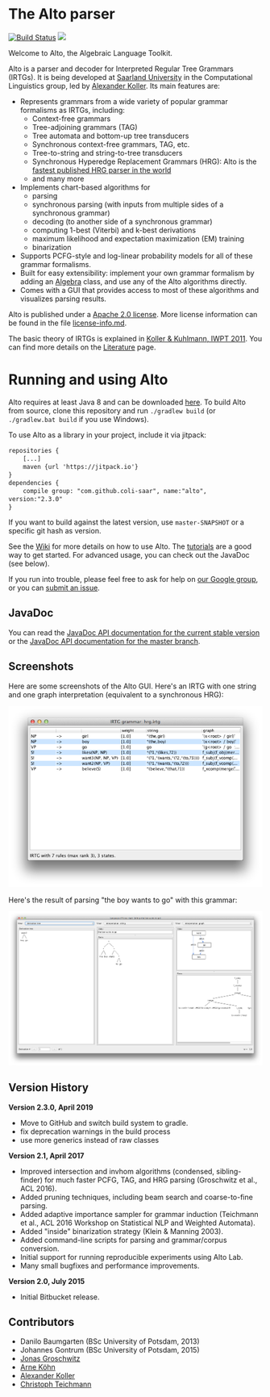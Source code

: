 # The Alto parser

[![Build Status](https://travis-ci.org/coli-saar/alto.svg?branch=master)](https://travis-ci.org/coli-saar/alto)
[![](https://jitpack.io/v/coli-saar/alto.svg)](https://jitpack.io/#coli-saar/alto)


Welcome to Alto, the Algebraic Language Toolkit.

Alto is a parser and decoder for Interpreted Regular Tree Grammars (IRTGs). It is being developed at [Saarland University](http://www.coli.uni-saarland.de/) in the Computational Linguistics group, led by [Alexander Koller](http://www.coli.uni-saarland.de/~koller/). Its main features are:

- Represents grammars from a wide variety of popular grammar formalisms as IRTGs, including:
	- Context-free grammars
	- Tree-adjoining grammars (TAG)
	- Tree automata and bottom-up tree transducers
	- Synchronous context-free grammars, TAG, etc.
	- Tree-to-string and string-to-tree transducers
	- Synchronous Hyperedge Replacement Grammars (HRG): Alto is the [fastest published HRG parser in the world](https://www.aclweb.org/anthology/papers/P/P15/P15-1143/)
	- and many more
- Implements chart-based algorithms for
	- parsing
	- synchronous parsing (with inputs from multiple sides of a synchronous grammar)
	- decoding (to another side of a synchronous grammar)
	- computing 1-best (Viterbi) and k-best derivations
	- maximum likelihood and expectation maximization (EM) training
	- binarization
- Supports PCFG-style and log-linear probability models for all of these grammar formalisms.
- Built for easy extensibility: implement your own grammar formalism by adding an [Algebra](https://github.com/coli-saar/alto/wiki/Algebras) class, and use any of the Alto algorithms directly.
- Comes with a GUI that provides access to most of these algorithms and visualizes parsing results.

Alto is published under a [Apache 2.0 license](https://www.apache.org/licenses/LICENSE-2.0). More license information can be found in the file [license-info.md](license-info.md).

The basic theory of IRTGs is explained in [Koller & Kuhlmann, IWPT 2011](https://aclweb.org/anthology/papers/W/W11/W11-2902/). You can find more details on the [Literature](https://github.com/coli-saar/alto/wiki/Literature) page.

# Running and using Alto

Alto requires at least Java 8 and can be downloaded [here](https://github.com/coli-saar/alto/releases).
To build Alto from source, clone this repository and run `./gradlew build` (or `./gradlew.bat build` if you use Windows).

To use Alto as a library in your project, include it via jitpack:
```
repositories {
    [...]
    maven {url 'https://jitpack.io'}
}
dependencies {
    compile group: "com.github.coli-saar", name:"alto", version:"2.3.0"
}
```
If you want to build against the latest version, use `master-SNAPSHOT` or a specific git hash as version.


See the [Wiki](https://github.com/coli-saar/alto/wiki) for more details on how to use Alto. The [tutorials](https://github.com/coli-saar/alto/wiki/Tutorials) are a good way to get started. For advanced usage, you can check out the JavaDoc (see below).

If you run into trouble, please feel free to ask for help on [our Google group](https://groups.google.com/forum/#!forum/alto-users), or you can [submit an issue](https://github.com/coli-saar/alto/issues/).

## JavaDoc ##

You can read the [JavaDoc API documentation for the current stable version](https://javadoc.jitpack.io/com/github/coli-saar/alto/2.3.0/javadoc/) or the [JavaDoc API documentation for the master branch](https://javadoc.jitpack.io/com/github/coli-saar/alto/master-SNAPSHOT/javadoc/).

## Screenshots ##

Here are some screenshots of the Alto GUI. Here's an IRTG with one string and one graph interpretation (equivalent to a synchronous HRG):

![Screenshot of GUI showing an IRTG grammar](img/irtg-grammar-gui.png)

Here's the result of parsing "the boy wants to go" with this grammar:

![Screenshot of GUI showing parse trees](img/the-boy-wants-to-go-gui.png)


## Version History ##

**Version 2.3.0, April 2019**
- Move to GitHub and switch build system to gradle.
- fix deprecation warnings in the build process
- use more generics instead of raw classes

**Version 2.1, April 2017**

- Improved intersection and invhom algorithms (condensed, sibling-finder) for much faster PCFG, TAG, and HRG parsing (Groschwitz et al., ACL 2016).
- Added pruning techniques, including beam search and coarse-to-fine parsing.
- Added adaptive importance sampler for grammar induction (Teichmann et al., ACL 2016 Workshop on Statistical NLP and Weighted Automata).
- Added "inside" binarization strategy (Klein & Manning 2003).
- Added command-line scripts for parsing and grammar/corpus conversion.
- Initial support for running reproducible experiments using Alto Lab.
- Many small bugfixes and performance improvements.

**Version 2.0, July 2015**

- Initial Bitbucket release.


## Contributors ##

* Danilo Baumgarten (BSc University of Potsdam, 2013)
* Johannes Gontrum (BSc University of Potsdam, 2015)
* [Jonas Groschwitz](http://www.ling.uni-potsdam.de/~groschwitz)
* [Arne Köhn](https://arne.chark.eu)
* [Alexander Koller](http://www.coli.uni-saarland.de/~koller/)
* [Christoph Teichmann](https://www.cteichmann.com/)
